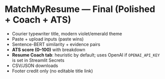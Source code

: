 # MatchMyResume — Final (Polished + Coach + ATS)
- Courier typewriter title, modern violet/emerald theme
- Paste + upload inputs (paste wins)
- Sentence-BERT similarity + evidence pairs
- **ATS score (0–100)** with breakdown
- **Resume Coach tab**: heuristic by default; uses OpenAI if `OPENAI_API_KEY` is set in Streamlit Secrets
- CSV/JSON downloads
- Footer credit only (no editable title link)

